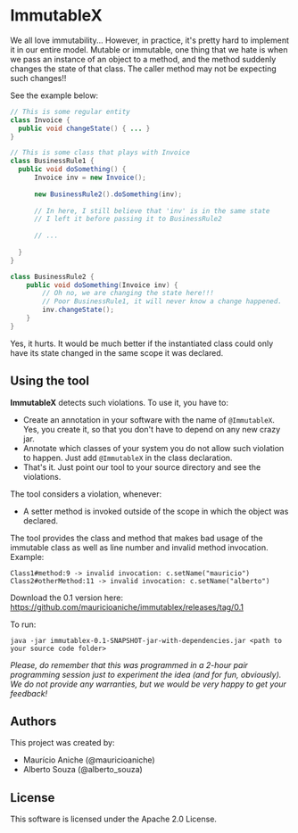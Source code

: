 # ImmutableX

We all love immutability... However, in practice, 
it's pretty hard to implement it in our entire model. 
Mutable or immutable, one thing that we hate is when we pass
an instance of an object to a method, and the method suddenly changes
the state of that class. The caller method may not be expecting 
such changes!!

See the example below:

```java
// This is some regular entity
class Invoice {
  public void changeState() { ... }
}

// This is some class that plays with Invoice 
class BusinessRule1 {
  public void doSomething() {
      Invoice inv = new Invoice();
      
      new BusinessRule2().doSomething(inv);
      
      // In here, I still believe that 'inv' is in the same state
      // I left it before passing it to BusinessRule2
      
      // ...
      
  }
}

class BusinessRule2 {
    public void doSomething(Invoice inv) {
        // Oh no, we are changing the state here!!!
        // Poor BusinessRule1, it will never know a change happened.
        inv.changeState();
    }
}
```

Yes, it hurts. It would be much better if the instantiated class could only
have its state changed in the same scope it was declared.

## Using the tool

**ImmutableX** detects such violations. To use it, you have to:

- Create 
an annotation in your software with the name of `@ImmutableX`. Yes, you create it, so that
you don't have to depend on any new crazy jar.
- Annotate which classes of your system you do not allow such violation to happen. 
Just add `@ImmutableX` in the class declaration.
- That's it. Just point our tool to your source directory and see the violations. 

The tool considers a violation, whenever:
- A setter method is invoked outside of the scope in which the object was declared.

The tool provides the class and method that makes bad usage of the immutable class as well as
line number and invalid method invocation. 
Example:

```
Class1#method:9 -> invalid invocation: c.setName("mauricio")
Class2#otherMethod:11 -> invalid invocation: c.setName("alberto")
```

Download the 0.1 version here: https://github.com/mauricioaniche/immutablex/releases/tag/0.1

To run:
```
java -jar immutablex-0.1-SNAPSHOT-jar-with-dependencies.jar <path to your source code folder>
```

_Please, do remember that this was programmed in a 2-hour pair programming session
just to experiment the idea (and for fun, obviously). We do not provide any warranties, but
we would be very happy to get your feedback!_

## Authors

This project was created by:
- Maurício Aniche (@mauricioaniche)
- Alberto Souza (@alberto_souza)

## License

This software is licensed under the Apache 2.0 License.
